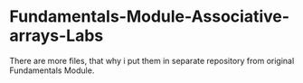 # Fundamentals-Module-Associative-arrays-Labs
There are more files, that why i put them in separate repository from original Fundamentals Module.
